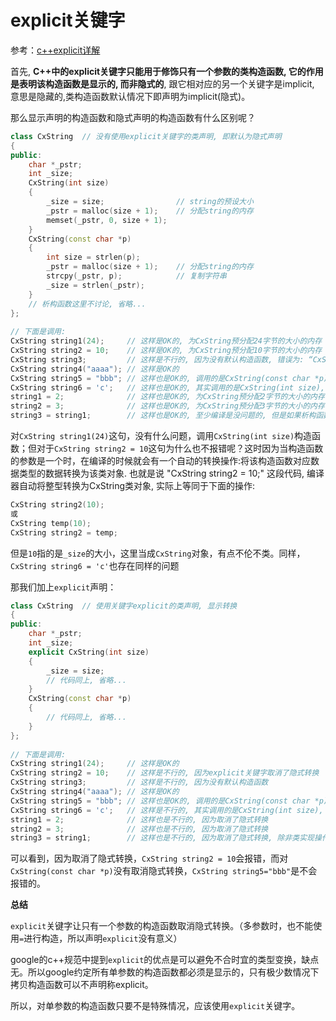 # explicit关键字

参考：[c++explicit详解](https://www.cnblogs.com/rednodel/p/9299251.html)

首先, **C++中的explicit关键字只能用于修饰只有一个参数的类构造函数, 它的作用是表明该构造函数是显示的, 而非隐式的**, 跟它相对应的另一个关键字是implicit, 意思是隐藏的,类构造函数默认情况下即声明为implicit(隐式)。

那么显示声明的构造函数和隐式声明的构造函数有什么区别呢？

```c++
class CxString  // 没有使用explicit关键字的类声明, 即默认为隐式声明  
{  
public:  
    char *_pstr;  
    int _size;  
    CxString(int size)  
    {  
        _size = size;                // string的预设大小  
        _pstr = malloc(size + 1);    // 分配string的内存  
        memset(_pstr, 0, size + 1);  
    }  
    CxString(const char *p)  
    {  
        int size = strlen(p);  
        _pstr = malloc(size + 1);    // 分配string的内存  
        strcpy(_pstr, p);            // 复制字符串  
        _size = strlen(_pstr);  
    }  
    // 析构函数这里不讨论, 省略...  
};  
  
// 下面是调用:  
CxString string1(24);     // 这样是OK的, 为CxString预分配24字节的大小的内存  
CxString string2 = 10;    // 这样是OK的, 为CxString预分配10字节的大小的内存  
CxString string3;         // 这样是不行的, 因为没有默认构造函数, 错误为: “CxString”: 没有合适的默认构造函数可用  
CxString string4("aaaa"); // 这样是OK的  
CxString string5 = "bbb"; // 这样也是OK的, 调用的是CxString(const char *p)  
CxString string6 = 'c';   // 这样也是OK的, 其实调用的是CxString(int size), 且size等于'c'的ascii码  
string1 = 2;              // 这样也是OK的, 为CxString预分配2字节的大小的内存  
string2 = 3;              // 这样也是OK的, 为CxString预分配3字节的大小的内存  
string3 = string1;        // 这样也是OK的, 至少编译是没问题的, 但是如果析构函数里用free释放_pstr内存指针的时候可能会报错, 完整的代码必须重载运算符"=", 并在其中处理内存释放
```

对`CxString string1(24)`这句，没有什么问题，调用`CxString(int size)`构造函数；但对于`CxString string2 = 10`这句为什么也不报错呢？这时因为当构造函数的参数是一个时，在编译的时候就会有一个自动的转换操作:将该构造函数对应数据类型的数据转换为该类对象. 也就是说 "CxString string2 = 10;" 这段代码, 编译器自动将整型转换为CxString类对象, 实际上等同于下面的操作:

```c++
CxString string2(10);  
或  
CxString temp(10);  
CxString string2 = temp; 
```

但是`10`指的是`_size`的大小，这里当成`CxString`对象，有点不伦不类。同样，`CxString string6 = 'c'`也存在同样的问题

那我们加上`explicit`声明：

```c++
class CxString  // 使用关键字explicit的类声明, 显示转换  
{  
public:  
    char *_pstr;  
    int _size;  
    explicit CxString(int size)  
    {  
        _size = size;  
        // 代码同上, 省略...  
    }  
    CxString(const char *p)  
    {  
        // 代码同上, 省略...  
    }  
};  
  
// 下面是调用:  
CxString string1(24);     // 这样是OK的  
CxString string2 = 10;    // 这样是不行的, 因为explicit关键字取消了隐式转换  
CxString string3;         // 这样是不行的, 因为没有默认构造函数  
CxString string4("aaaa"); // 这样是OK的  
CxString string5 = "bbb"; // 这样也是OK的, 调用的是CxString(const char *p)  
CxString string6 = 'c';   // 这样是不行的, 其实调用的是CxString(int size), 且size等于'c'的ascii码, 但explicit关键字取消了隐式转换  
string1 = 2;              // 这样也是不行的, 因为取消了隐式转换  
string2 = 3;              // 这样也是不行的, 因为取消了隐式转换  
string3 = string1;        // 这样也是不行的, 因为取消了隐式转换, 除非类实现操作符"="的重载
```

可以看到，因为取消了隐式转换，`CxString string2 = 10`会报错，而对`CxString(const char *p)`没有取消隐式转换，`CxString string5="bbb"`是不会报错的。

**总结**

`explicit`关键字让只有一个参数的构造函数取消隐式转换。（多参数时，也不能使用`=`进行构造，所以声明`explicit`没有意义）

google的c++规范中提到`explicit`的优点是可以避免不合时宜的类型变换，缺点无。所以google约定所有单参数的构造函数都必须是显示的，只有极少数情况下拷贝构造函数可以不声明称explicit。

所以，对单参数的构造函数只要不是特殊情况，应该使用`explicit`关键字。

